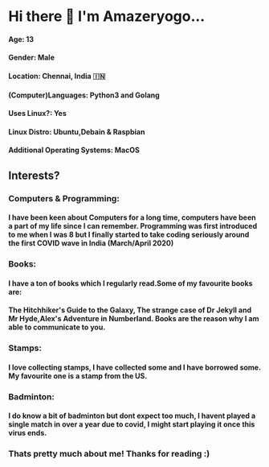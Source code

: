 # Hi there 👋  I'm Amazeryogo... 
#### Age: 13
#### Gender: Male
#### Location: Chennai, India 🇮🇳
#### (Computer)Languages: Python3 and Golang
#### Uses Linux?: Yes
#### Linux Distro: Ubuntu,Debain & Raspbian
#### Additional Operating Systems: MacOS





## Interests?
### Computers & Programming:
#### I have been keen about Computers for a long time, computers have been a part of my life since I can remember. Programming was first introduced to me when I was 8 but I finally started to take coding seriously around the first COVID wave in India (March/April 2020)
### Books:
#### I have a ton of books which I regularly read.Some of my favourite books are: 
#### The Hitchhiker's Guide to the Galaxy, The strange case of Dr Jekyll and Mr Hyde,Alex's Adventure in Numberland. Books are the reason why I am able to communicate to you.
### Stamps:
#### I love collecting stamps, I have collected some and I have borrowed some. My favourite one is a stamp from the US.
### Badminton:
#### I do know a bit of badminton but dont expect too much, I havent played a single match in over a year due to covid, I might start playing it once this virus ends.


### Thats pretty much about me! Thanks for reading :)
